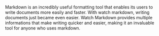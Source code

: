 Markdown is an incredibly useful formatting tool that enables its users to write documents more easily and faster. With watch markdown, writing documents just became even easier. Watch Markdown provides multiple informations that make writing quicker and easier, making it an invaluable tool for anyone who uses markdown.

